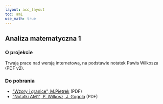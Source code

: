 ```yaml
---
layout: acc_layout
toc: am1
use_math: true
---
```


Analiza matematyczna 1
---

### O projekcie

Trwają prace nad wersją internetową, na podstawie notatek Pawła Wilkosza (PDF v2).  

### Do pobrania

* <a href="{{ site.baseurl }}/pdfs/sem1/am1-wzory-granice.pdf">"Wzory i granice", M.Pietrek</a> (PDF)
* <a href="{{ site.baseurl }}/pdfs/sem1/am1-revision-v2.pdf">"Notatki AM1", P. Wilkosz, J. Gogola</a> (PDF)


